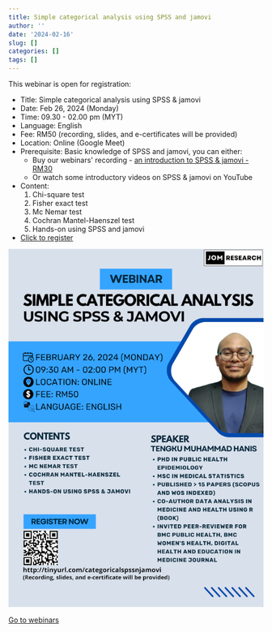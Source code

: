 ```yaml
---
title: Simple categorical analysis using SPSS and jamovi
author: ''
date: '2024-02-16'
slug: []
categories: []
tags: []
---
```


This webinar is open for registration:

- Title: Simple categorical analysis using SPSS & jamovi
- Date: Feb 26, 2024 (Monday)
- Time: 09.30 - 02.00 pm (MYT)
- Language: English
- Fee: RM50 (recording, slides, and e-certificates will be provided)
- Location: Online (Google Meet)
- Prerequisite: Basic knowledge of SPSS and jamovi, you can either:
    - Buy our webinars' recording - [an introduction to SPSS & jamovi -  RM30](https://tinyurl.com/recordingintrospssjamovi)
    - Or watch some introductory videos on SPSS & jamovi on YouTube
- Content: 
    1. Chi-square test
    2. Fisher exact test
    3. Mc Nemar test
    4. Cochran Mantel-Haenszel test
    5. Hands-on using SPSS and jamovi
- [Click to register](http://tinyurl.com/categoricalspssnjamovi)

![](images/SCA_SPSS_jamovi_35percent.png)

[Go to webinars](https://jomresearch.netlify.app/webinars)